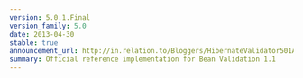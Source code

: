 ```yaml
---
version: 5.0.1.Final
version_family: 5.0
date: 2013-04-30
stable: true
announcement_url: http://in.relation.to/Bloggers/HibernateValidator501AndTheStoryBehindTheMissing500Final
summary: Official reference implementation for Bean Validation 1.1
---
```

